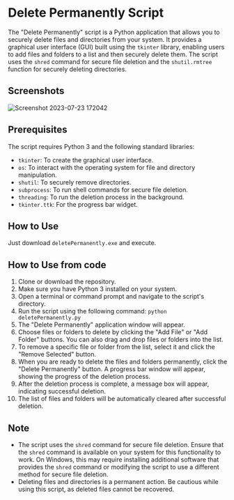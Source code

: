 # Delete Permanently Script

The "Delete Permanently" script is a Python application that allows you to securely delete files and directories from your system. It provides a graphical user interface (GUI) built using the `tkinter` library, enabling users to add files and folders to a list and then securely delete them. The script uses the `shred` command for secure file deletion and the `shutil.rmtree` function for securely deleting directories.

## Screenshots
![Screenshot 2023-07-23 172042](https://github.com/Ymanawat/Delete-Files-Permanently/assets/81252768/9ab64ee3-643a-4f48-b377-000f84f6981a)

## Prerequisites

The script requires Python 3 and the following standard libraries:

- `tkinter`: To create the graphical user interface.
- `os`: To interact with the operating system for file and directory manipulation.
- `shutil`: To securely remove directories.
- `subprocess`: To run shell commands for secure file deletion.
- `threading`: To run the deletion process in the background.
- `tkinter.ttk`: For the progress bar widget.

## How to Use
Just download `deletePermanently.exe` and execute.

## How to Use from code

1. Clone or download the repository.
2. Make sure you have Python 3 installed on your system.
3. Open a terminal or command prompt and navigate to the script's directory.
4. Run the script using the following command: `python deletePermanently.py`
5. The "Delete Permanently" application window will appear.
6. Choose files or folders to delete by clicking the "Add File" or "Add Folder" buttons. You can also drag and drop files or folders into the list.
7. To remove a specific file or folder from the list, select it and click the "Remove Selected" button.
8. When you are ready to delete the files and folders permanently, click the "Delete Permanently" button. A progress bar window will appear, showing the progress of the deletion process.
9. After the deletion process is complete, a message box will appear, indicating successful deletion.
10. The list of files and folders will be automatically cleared after successful deletion.

## Note

- The script uses the `shred` command for secure file deletion. Ensure that the `shred` command is available on your system for this functionality to work. On Windows, this may require installing additional software that provides the `shred` command or modifying the script to use a different method for secure file deletion.
- Deleting files and directories is a permanent action. Be cautious while using this script, as deleted files cannot be recovered.
